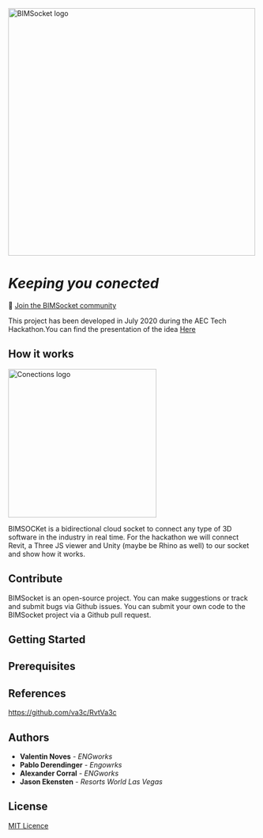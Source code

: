 <img src='https://github.com/vnoves/BIMSocket/blob/master/Socket/Resources/LogoGithub.png' width='500' alt='BIMSocket logo' />


*Keeping you conected*
=====================================================

💬 [Join the BIMSocket community](https://aec-hackathon.slack.com/archives/C016TLPNEJH)

This project has been developed in July 2020 during the AEC Tech Hackathon.You can find the presentation of the idea
[Here](https://docs.google.com/presentation/d/1e8JpqT0Mbv7d2FD3T50pKj_9IKl_7vQu7V7U3cBJq-k/edit?usp=sharing)


## How it works ##

<img src='https://github.com/vnoves/BIMSocket/blob/master/Socket/Resources/Connections-01.png' width='300' alt='Conections logo' />

BIMSOCKet is a bidirectional cloud socket to connect any type of 3D software in the industry in real time. For the hackathon we will connect Revit, a Three JS viewer and Unity (maybe be Rhino as well) to our socket and show how it works.

## Contribute ##

BIMSocket is an open-source project. You can make suggestions or track and submit bugs via Github issues.  You can submit your own code to the BIMSocket project via a Github pull request.

## Getting Started



## Prerequisites



## References
https://github.com/va3c/RvtVa3c

## Authors
* **Valentin Noves** - *ENGworks* 
* **Pablo Derendinger** - *Engowrks* 
* **Alexander Corral** - *ENGworks*
* **Jason Ekensten** - *Resorts World Las Vegas*

## License
[MIT Licence](https://github.com/vnoves/BIMSocket/blob/master/LICENSE)

